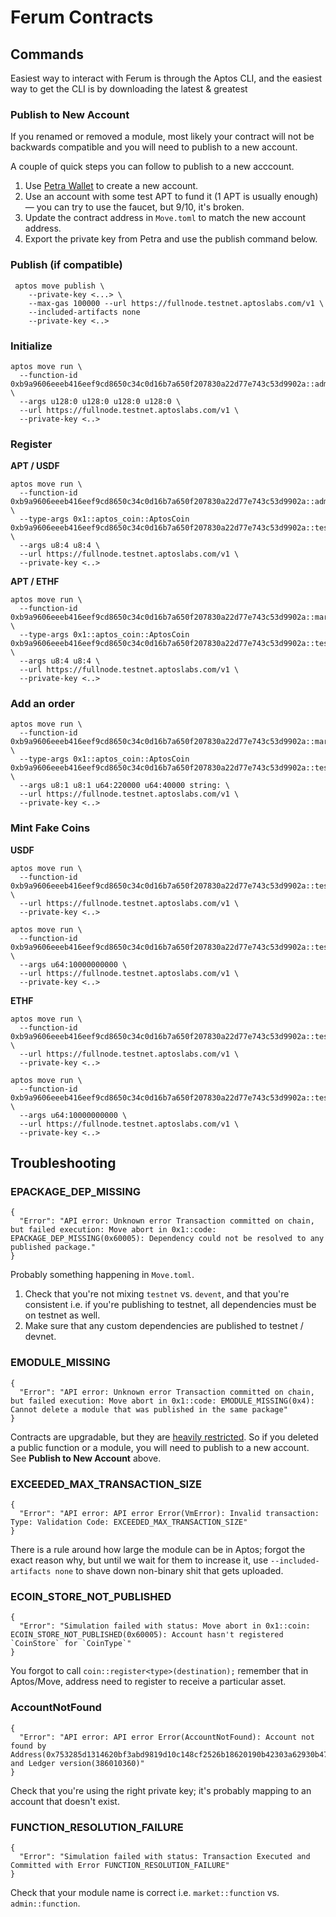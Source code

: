 # Ferum Contracts

## Commands

Easiest way to interact with Ferum is through the Aptos CLI, and the easiest way to get the CLI is by downloading the latest & greatest 

### Publish to New Account

If you renamed or removed a module, most likely your contract will not be backwards compatible and you will need to publish to a new account.

A couple of quick steps you can follow to publish to a new acccount. 

1. Use [Petra Wallet](https://chrome.google.com/webstore/detail/petra-aptos-wallet/ejjladinnckdgjemekebdpeokbikhfci) to create a new account. 
2. Use an account with some test APT to fund it (1 APT is usually enough) — you can try to use the faucet, but 9/10, it's broken. 
4. Update the contract address in `Move.toml` to match the new account address. 
5. Export the private key from Petra and use the publish command below.

### Publish (if compatible) 

```
 aptos move publish \
    --private-key <...> \
    --max-gas 100000 --url https://fullnode.testnet.aptoslabs.com/v1 \
    --included-artifacts none
    --private-key <..> 
```

### Initialize

```
aptos move run \
  --function-id 0xb9a9606eeeb416eef9cd8650c34c0d16b7a650f207830a22d77e743c53d9902a::admin::init_ferum \
  --args u128:0 u128:0 u128:0 u128:0 \
  --url https://fullnode.testnet.aptoslabs.com/v1 \
  --private-key <..>
```

### Register

**APT / USDF**

```
aptos move run \
  --function-id 0xb9a9606eeeb416eef9cd8650c34c0d16b7a650f207830a22d77e743c53d9902a::admin::init_market_entry \
  --type-args 0x1::aptos_coin::AptosCoin 0xb9a9606eeeb416eef9cd8650c34c0d16b7a650f207830a22d77e743c53d9902a::test_coins::USDF \
  --args u8:4 u8:4 \
  --url https://fullnode.testnet.aptoslabs.com/v1 \
  --private-key <..>
```

**APT / ETHF**

```
aptos move run \
  --function-id 0xb9a9606eeeb416eef9cd8650c34c0d16b7a650f207830a22d77e743c53d9902a::market::init_market_entry \
  --type-args 0x1::aptos_coin::AptosCoin 0xb9a9606eeeb416eef9cd8650c34c0d16b7a650f207830a22d77e743c53d9902a::test_coins::ETHF \
  --args u8:4 u8:4 \
  --url https://fullnode.testnet.aptoslabs.com/v1 \
  --private-key <..>
```


### Add an order

```
aptos move run \
  --function-id 0xb9a9606eeeb416eef9cd8650c34c0d16b7a650f207830a22d77e743c53d9902a::market::add_order_entry \
  --type-args 0x1::aptos_coin::AptosCoin 0xb9a9606eeeb416eef9cd8650c34c0d16b7a650f207830a22d77e743c53d9902a::test_coins::USDF \
  --args u8:1 u8:1 u64:220000 u64:40000 string: \
  --url https://fullnode.testnet.aptoslabs.com/v1 \
  --private-key <..>
```

### Mint Fake Coins 


**USDF**

```
aptos move run \
  --function-id 0xb9a9606eeeb416eef9cd8650c34c0d16b7a650f207830a22d77e743c53d9902a::test_coins::create_usdf \
  --url https://fullnode.testnet.aptoslabs.com/v1 \
  --private-key <..>
```


```
aptos move run \
  --function-id 0xb9a9606eeeb416eef9cd8650c34c0d16b7a650f207830a22d77e743c53d9902a::test_coins::mint_usdf \
  --args u64:10000000000 \
  --url https://fullnode.testnet.aptoslabs.com/v1 \
  --private-key <..>
```

**ETHF**

```
aptos move run \
  --function-id 0xb9a9606eeeb416eef9cd8650c34c0d16b7a650f207830a22d77e743c53d9902a::test_coins::create_ethf \
  --url https://fullnode.testnet.aptoslabs.com/v1 \
  --private-key <..>
```

```
aptos move run \
  --function-id 0xb9a9606eeeb416eef9cd8650c34c0d16b7a650f207830a22d77e743c53d9902a::test_coins::mint_ethf \
  --args u64:10000000000 \
  --url https://fullnode.testnet.aptoslabs.com/v1 \
  --private-key <..>
```

## Troubleshooting 

### EPACKAGE_DEP_MISSING
```
{
  "Error": "API error: Unknown error Transaction committed on chain, but failed execution: Move abort in 0x1::code: EPACKAGE_DEP_MISSING(0x60005): Dependency could not be resolved to any published package."
}
```

Probably something happening in `Move.toml`. 

1. Check that you're not mixing `testnet` vs. `devent`, and that you're consistent i.e. if you're publishing to testnet, all dependencies must be on testnet as well.
2. Make sure that any custom dependencies are published to testnet / devnet. 


### EMODULE_MISSING
```
{
  "Error": "API error: Unknown error Transaction committed on chain, but failed execution: Move abort in 0x1::code: EMODULE_MISSING(0x4): Cannot delete a module that was published in the same package"
}
```

Contracts are upgradable, but they are [heavily restricted](https://aptos.dev/guides/move-guides/upgrading-move-code/). So if you deleted a public function or a module, you will need to publish to a new account. See **Publish to New Account** above.

### EXCEEDED_MAX_TRANSACTION_SIZE
```
{
  "Error": "API error: API error Error(VmError): Invalid transaction: Type: Validation Code: EXCEEDED_MAX_TRANSACTION_SIZE"
}
```

There is a rule around how large the module can be in Aptos; forgot the exact reason why, but until we wait for them to increase it, use `--included-artifacts none` to shave down non-binary shit that gets uploaded.

### ECOIN_STORE_NOT_PUBLISHED
```
{
  "Error": "Simulation failed with status: Move abort in 0x1::coin: ECOIN_STORE_NOT_PUBLISHED(0x60005): Account hasn't registered `CoinStore` for `CoinType`"
}
```
You forgot to call `coin::register<type>(destination);` remember that in Aptos/Move, address need to register to receive a particular asset.

### AccountNotFound
```
{
  "Error": "API error: API error Error(AccountNotFound): Account not found by Address(0x753285d1314620bf3abd9819d10c148cf2526b18620190b42303a62930b47c53) and Ledger version(386010360)"
}
```

Check that you're using the right private key; it's probably mapping to an account that doesn't exist.


### FUNCTION_RESOLUTION_FAILURE
```
{
  "Error": "Simulation failed with status: Transaction Executed and Committed with Error FUNCTION_RESOLUTION_FAILURE"
}
```
Check that your module name is correct i.e. `market::function` vs. `admin::function`.
